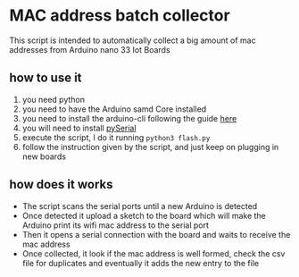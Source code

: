 # MAC address batch collector

This script is intended to automatically collect a big amount of mac addresses from Arduino nano 33 Iot Boards

## how to use it

1. you need python
2. you need to have the Arduino samd Core installed
3. you need to install the arduino-cli following the guide [here](https://github.com/arduino/arduino-cli)
4. you will need to install [pySerial](https://pythonhosted.org/pyserial/)
5. execute the script, I do it running `python3 flash.py`
6. follow the instruction given by the script, and just keep on plugging in new boards

## how does it works
- The script scans the serial ports until a new Arduino is detected
- Once detected it upload a sketch to the board which will make the Arduino print its wifi mac address to the serial port
- Then it opens a serial connection with the board and waits to receive the mac address
- Once collected, it look if the mac address is well formed, check the csv file for duplicates and eventually it adds the new entry to the file
